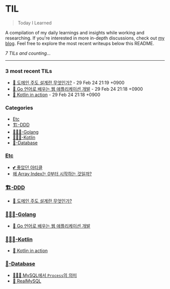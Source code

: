 # TIL
> Today I Learned

A compilation of my daily learnings and insights while working and researching.
If you're interested in more in-depth discussions, check out [my blog][1].
Feel free to explore the most recent writeups below this README.


_7 TILs and counting..._

---

### 3 most recent TILs

- [📖 도메인 주도 설계란 무엇인가?](🏗️-DDD/domain-driven-design-quickly.md) - 29 Feb 24 21:19 +0900
- [📖 Go 언어로 배우는 웹 애플리케이션 개발](👩🏻‍💻-Golang/web-application-development-in-go-programming-language.md) - 29 Feb 24 21:18 +0900
- [📖 Kotlin in action](👩🏻‍💻-Kotlin/kotlin-in-action.md) - 29 Feb 24 21:18 +0900

### Categories

- [Etc](#etc)
- [🏗️-DDD](#🏗️-ddd)
- [👩🏻‍💻-Golang](#👩🏻‍💻-golang)
- [👩🏻‍💻-Kotlin](#👩🏻‍💻-kotlin)
- [💾-Database](#💾-database)

### [Etc](#etc)
- [💕 좋았던 아티클](Etc/Reference-articles.md)
- [왜 Array Index는 0부터 시작하는 것일까?](Etc/Why-does-the-Array-Index-start-from-Zero.md)

### [🏗️-DDD](#🏗️-ddd)
- [📖 도메인 주도 설계란 무엇인가?](🏗️-DDD/domain-driven-design-quickly.md)

### [👩🏻‍💻-Golang](#👩🏻‍💻-golang)
- [📖 Go 언어로 배우는 웹 애플리케이션 개발](👩🏻‍💻-Golang/web-application-development-in-go-programming-language.md)

### [👩🏻‍💻-Kotlin](#👩🏻‍💻-kotlin)
- [📖 Kotlin in action](👩🏻‍💻-Kotlin/kotlin-in-action.md)

### [💾-Database](#💾-database)
- [👩🏻‍💻 MySQL에서 `Process`의 의미](💾-Database/MySQL에서-Process의-의미.md)
- [📖 RealMySQL](💾-Database/real-mysql.md)

[1]: https://new-pow.tistory.com

